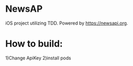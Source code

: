 # NewsAP
iOS project utilizing TDD. Powered by https://newsapi.org.

# How to build:
1)Change ApiKey
2)install pods
